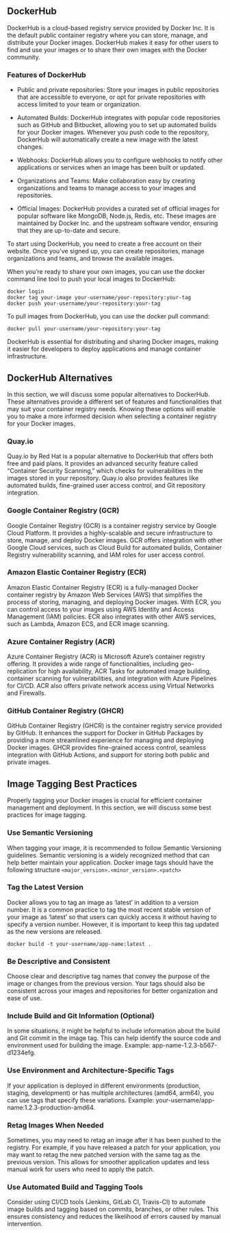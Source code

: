 ## DockerHub
DockerHub is a cloud-based registry service provided by Docker Inc. It is the default public container registry where you can store, manage, and distribute your Docker images. DockerHub makes it easy for other users to find and use your images or to share their own images with the Docker community.

### Features of DockerHub
- Public and private repositories: Store your images in public repositories that are accessible to everyone, or opt for private repositories with access limited to your team or organization.

- Automated Builds: DockerHub integrates with popular code repositories such as GitHub and Bitbucket, allowing you to set up automated builds for your Docker images. Whenever you push code to the repository, DockerHub will automatically create a new image with the latest changes.

- Webhooks: DockerHub allows you to configure webhooks to notify other applications or services when an image has been built or updated.

- Organizations and Teams: Make collaboration easy by creating organizations and teams to manage access to your images and repositories.

- Official Images: DockerHub provides a curated set of official images for popular software like MongoDB, Node.js, Redis, etc. These images are maintained by Docker Inc. and the upstream software vendor, ensuring that they are up-to-date and secure.

To start using DockerHub, you need to create a free account on their website. Once you’ve signed up, you can create repositories, manage organizations and teams, and browse the available images.

When you’re ready to share your own images, you can use the docker command line tool to push your local images to DockerHub:
```
docker login
docker tag your-image your-username/your-repository:your-tag
docker push your-username/your-repository:your-tag
```
To pull images from DockerHub, you can use the docker pull command:
```
docker pull your-username/your-repository:your-tag
```
DockerHub is essential for distributing and sharing Docker images, making it easier for developers to deploy applications and manage container infrastructure.

## DockerHub Alternatives
In this section, we will discuss some popular alternatives to DockerHub. These alternatives provide a different set of features and functionalities that may suit your container registry needs. Knowing these options will enable you to make a more informed decision when selecting a container registry for your Docker images.

### Quay.io
Quay.io by Red Hat is a popular alternative to DockerHub that offers both free and paid plans. It provides an advanced security feature called “Container Security Scanning,” which checks for vulnerabilities in the images stored in your repository. Quay.io also provides features like automated builds, fine-grained user access control, and Git repository integration.

### Google Container Registry (GCR)
Google Container Registry (GCR) is a container registry service by Google Cloud Platform. It provides a highly-scalable and secure infrastructure to store, manage, and deploy Docker images. GCR offers integration with other Google Cloud services, such as Cloud Build for automated builds, Container Registry vulnerability scanning, and IAM roles for user access control.

### Amazon Elastic Container Registry (ECR)
Amazon Elastic Container Registry (ECR) is a fully-managed Docker container registry by Amazon Web Services (AWS) that simplifies the process of storing, managing, and deploying Docker images. With ECR, you can control access to your images using AWS Identity and Access Management (IAM) policies. ECR also integrates with other AWS services, such as Lambda, Amazon ECS, and ECR image scanning.

### Azure Container Registry (ACR)
Azure Container Registry (ACR) is Microsoft Azure’s container registry offering. It provides a wide range of functionalities, including geo-replication for high availability, ACR Tasks for automated image building, container scanning for vulnerabilities, and integration with Azure Pipelines for CI/CD. ACR also offers private network access using Virtual Networks and Firewalls.

### GitHub Container Registry (GHCR)
GitHub Container Registry (GHCR) is the container registry service provided by GitHub. It enhances the support for Docker in GitHub Packages by providing a more streamlined experience for managing and deploying Docker images. GHCR provides fine-grained access control, seamless integration with GitHub Actions, and support for storing both public and private images.

## Image Tagging Best Practices
Properly tagging your Docker images is crucial for efficient container management and deployment. In this section, we will discuss some best practices for image tagging.

### Use Semantic Versioning
When tagging your image, it is recommended to follow Semantic Versioning guidelines. Semantic versioning is a widely recognized method that can help better maintain your application. Docker image tags should have the following structure ```<major_version>.<minor_version>.<patch>```

### Tag the Latest Version
Docker allows you to tag an image as ‘latest’ in addition to a version number. It is a common practice to tag the most recent stable version of your image as ‘latest’ so that users can quickly access it without having to specify a version number. However, it is important to keep this tag updated as the new versions are released.
```
docker build -t your-username/app-name:latest .
```
### Be Descriptive and Consistent
Choose clear and descriptive tag names that convey the purpose of the image or changes from the previous version. Your tags should also be consistent across your images and repositories for better organization and ease of use.

### Include Build and Git Information (Optional)
In some situations, it might be helpful to include information about the build and Git commit in the image tag. This can help identify the source code and environment used for building the image. Example: app-name-1.2.3-b567-d1234efg.

### Use Environment and Architecture-Specific Tags
If your application is deployed in different environments (production, staging, development) or has multiple architectures (amd64, arm64), you can use tags that specify these variations. Example: your-username/app-name:1.2.3-production-amd64.

### Retag Images When Needed
Sometimes, you may need to retag an image after it has been pushed to the registry. For example, if you have released a patch for your application, you may want to retag the new patched version with the same tag as the previous version. This allows for smoother application updates and less manual work for users who need to apply the patch.

### Use Automated Build and Tagging Tools
Consider using CI/CD tools (Jenkins, GitLab CI, Travis-CI) to automate image builds and tagging based on commits, branches, or other rules. This ensures consistency and reduces the likelihood of errors caused by manual intervention.